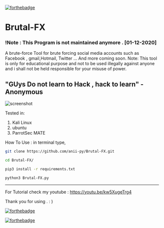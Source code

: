 [![forthebadge](https://forthebadge.com/images/badges/made-with-python.svg)](https://forthebadge.com)

# Brutal-FX     

### !Note : This Program is not maintained anymore . [01-12-2020]

A brute-force Tool for brute forcing social media accounts such as Facebook , gmail,Hotmail, Twitter ... And more coming soon.
Note: This tool is only for educational purpose and not to be used illegally against anyone and i shall not be held responsible for your misuse of power. 


"GUys Do not learn to Hack , hack to learn" 
                              -Anonymous
------------------------------------------------------------------------------------------------
![screenshot](https://user-images.githubusercontent.com/68897241/91157052-5f901000-e6b4-11ea-861b-1e92c7435714.png)

Tested in:
 1. Kali Linux
 2. ubuntu
 3. ParrotSec MATE 

 
 
How To Use :
in terminal type,
```bash
git clone https://github.com/anii-py/Brutal-FX.git

cd Brutal-FX/

pip3 install -r requirements.txt

python3 Brutal-FX.py
```
------------------------------------------------------------------------------------------------------
For Tutorial check my youtube : https://youtu.be/kw5XugeTrg4

Thank you for using . : )  

[![forthebadge](https://forthebadge.com/images/badges/works-on-my-machine.svg)](https://forthebadge.com)

[![forthebadge](https://forthebadge.com/images/badges/open-source.svg)](https://forthebadge.com)
